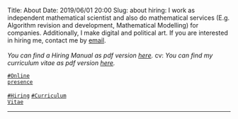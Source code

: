 Title:          About
Date:           2019/06/01 20:00
Slug:           about
hiring:		I work as independent mathematical scientist and also do mathematical services (E.g. Algorithm revision and development, Mathematical Modelling) for companies. Additionally, I make digital and political art. If you are interested in hiring me, contact me by <a href="/contact.html#Information" title="Contact">email</a>.<br><br><i>You can find a Hiring Manual as pdf version <a href="/files/hiring-manual.pdf" title="Hiring Manual" target="_blank">here</a>.</i>
cv:		<i>You can find my curriculum vitae as pdf version <a href="/files/cv_longversion.pdf" title="Curriculum Vitae" target="_blank">here</a>.</i>

<code><a href="/about.html#OnlinePresence">\#Online presence</a></code>
<!-- <code><a href="/about.html#Mission">\#Mission</a></code> -->
<code><a href="/about.html#Hiring">\#Hiring</a></code>
<code><a href="/about.html#CurriculumVitae">\#Curriculum Vitae</a></code>

<hr />
